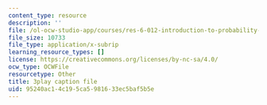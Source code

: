 ```yaml
---
content_type: resource
description: ''
file: /ol-ocw-studio-app/courses/res-6-012-introduction-to-probability-spring-2018/95240ac14c195ca5981633ec5baf5b5e_UwwqPwp16_0.vtt
file_size: 10733
file_type: application/x-subrip
learning_resource_types: []
license: https://creativecommons.org/licenses/by-nc-sa/4.0/
ocw_type: OCWFile
resourcetype: Other
title: 3play caption file
uid: 95240ac1-4c19-5ca5-9816-33ec5baf5b5e
---
```

